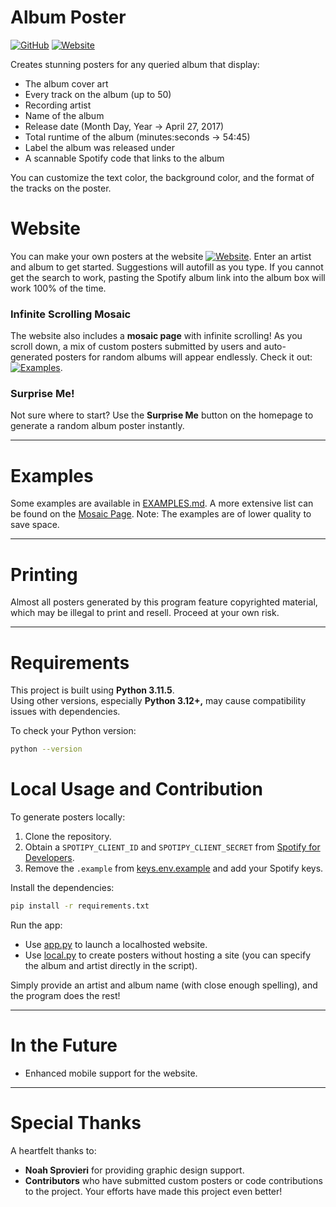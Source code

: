 # Album Poster
[![GitHub](https://img.shields.io/badge/GitHub-Repository-blue)](https://github.com/H-Bombmxpwr/MusicPoster)
[![Website](https://img.shields.io/badge/Website-AlbumPoster-brightgreen)](https://album.hxr.life/)

Creates stunning posters for any queried album that display:
- The album cover art
- Every track on the album (up to 50)
- Recording artist 
- Name of the album
- Release date (Month Day, Year -> April 27, 2017)
- Total runtime of the album (minutes:seconds -> 54:45)
- Label the album was released under
- A scannable Spotify code that links to the album

You can customize the text color, the background color, and the format of the tracks on the poster.

# Website
You can make your own posters at the website [![Website](https://img.shields.io/badge/Website-AlbumPoster-brightgreen)](https://album.hxr.life/). Enter an artist and album to get started. Suggestions will autofill as you type. If you cannot get the search to work, pasting the Spotify album link into the album box will work 100% of the time. 

### Infinite Scrolling Mosaic
The website also includes a **mosaic page** with infinite scrolling! As you scroll down, a mix of custom posters submitted by users and auto-generated posters for random albums will appear endlessly. Check it out: [![Examples](https://img.shields.io/badge/Examples-brightgreen)](https://album.hxr.life/mosaic).

### Surprise Me!
Not sure where to start? Use the **Surprise Me** button on the homepage to generate a random album poster instantly.

---

# Examples
Some examples are available in [EXAMPLES.md](EXAMPLES.md). A more extensive list can be found on the [Mosaic Page](https://album.hxr.life/mosaic). Note: The examples are of lower quality to save space.

---

# Printing
Almost all posters generated by this program feature copyrighted material, which may be illegal to print and resell. Proceed at your own risk.

---


# Requirements
This project is built using **Python 3.11.5**.  
Using other versions, especially **Python 3.12+,** may cause compatibility issues with dependencies.

To check your Python version:
```bash
python --version
```
# Local Usage and Contribution
To generate posters locally:
1. Clone the repository.
2. Obtain a `SPOTIPY_CLIENT_ID` and `SPOTIPY_CLIENT_SECRET` from [Spotify for Developers](https://developer.spotify.com/documentation/general/guides/authorization/).
3. Remove the `.example` from [keys.env.example](keys.env.example) and add your Spotify keys.

Install the dependencies:
```bash
pip install -r requirements.txt
```

Run the app:
- Use [app.py](app.py) to launch a localhosted website.
- Use [local.py](local.py) to create posters without hosting a site (you can specify the album and artist directly in the script).

Simply provide an artist and album name (with close enough spelling), and the program does the rest!

---

# In the Future
- Enhanced mobile support for the website.

---

# Special Thanks
A heartfelt thanks to:
- **Noah Sprovieri** for providing graphic design support.
- **Contributors** who have submitted custom posters or code contributions to the project. Your efforts have made this project even better!
